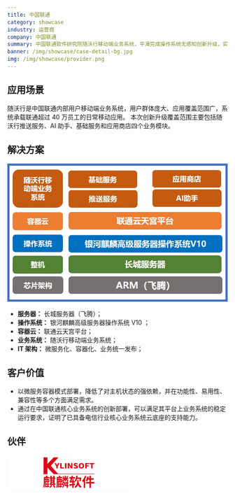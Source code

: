 ```yaml
---
title: 中国联通
category: showcase
industry: 运营商
company: 中国联通
summary: 中国联通软件研究院随沃行移动端业务系统，平滑完成操作系统无感知创新升级，实现业务高效稳定运行
banner: /img/showcase/case-detail-bg.jpg
img: /img/showcase/provider.png
---
```


## 应用场景

随沃行是中国联通内部用户移动端业务系统，用户群体庞大、应用覆盖范围广，系统承载联通超过 40 万员工的日常移动应用。 本次创新升级覆盖范围主要包括随沃行推送服务、AI 助手、基础服务和应用商店四个业务模块。

## 解决方案

<div class="case-img"><img src="./p2.jpg"/></div>

- **服务器：** 长城服务器（飞腾）；
- **操作系统：** 银河麒麟高级服务器操作系统 V10 ；
- **容器云：** 联通云天宫平台；
- **业务系统：** 随沃行移动端业务系统；
- **IT 架构：** 微服务化、容器化、业务统一发布；

## 客户价值

- 以微服务容器模式部署，降低了对主机状态的强依赖，并在功能性、易用性、兼容性等多个方面满足需求。
- 通过在中国联通核心业务系统的创新部署，可以满足其平台上业务系统的稳定运行要求，证明了已具备电信行业核心业务系统云底座的支持能力。

## 伙伴

<img src="./qiling.png"/>
